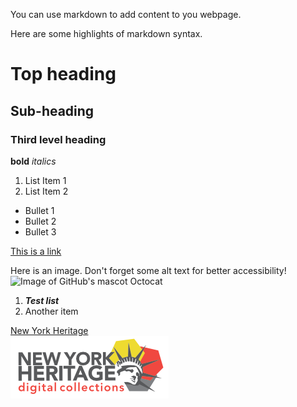 You can use markdown to add content to you webpage.

Here are some highlights of markdown syntax.

# Top heading
## Sub-heading
### Third level heading 

**bold**
*italics*

1. List Item 1
2. List Item 2

* Bullet 1
* Bullet 2
* Bullet 3

[This is a link](https://google.com)

Here is an image. Don't forget some alt text for better accessibility!
![Image of GitHub's mascot Octocat](images/Octocat.png)


1. ***Test list***
2. Another item

[New York Heritage](https://nyheritage.org)  
![NYH logo](images/nyheritage.png)
